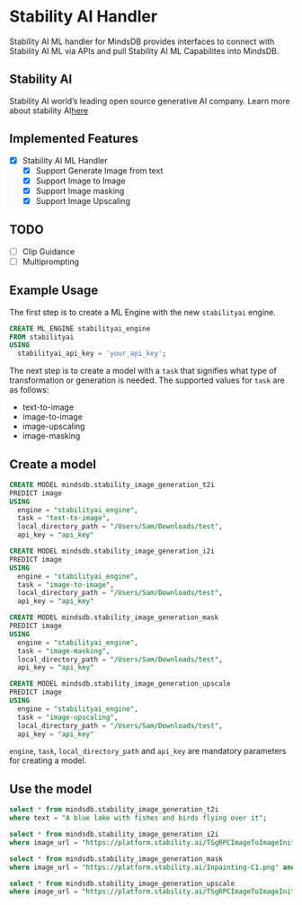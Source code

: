 # Stability AI Handler

Stability AI ML handler for MindsDB provides interfaces to connect with Stability AI ML via APIs and pull Stability AI ML Capabilites into MindsDB.

## Stability AI

Stability AI world’s leading open source generative AI company. Learn more about stability AI[here](https://stability.ai/about)

## Implemented Features

- [x] Stability AI ML Handler
  - [x] Support Generate Image from text
  - [x] Support Image to Image
  - [x] Support Image masking
  - [x] Support Image Upscaling

## TODO

- [ ] Clip Guidance
- [ ] Multiprompting

## Example Usage

The first step is to create a ML Engine with the new `stabilityai` engine.

~~~~sql
CREATE ML_ENGINE stabilityai_engine
FROM stabilityai
USING
  stabilityai_api_key = 'your_api_key';
~~~~


The next step is to create a model with a `task` that signifies what type of transformation or generation is needed. The supported values for `task` are as follows:

- text-to-image
- image-to-image
- image-upscaling
- image-masking


## Create a model

~~~~sql
CREATE MODEL mindsdb.stability_image_generation_t2i
PREDICT image
USING
  engine = "stabilityai_engine",
  task = "text-to-image",
  local_directory_path = "/Users/Sam/Downloads/test",
  api_key = "api_key"
~~~~

~~~~sql
CREATE MODEL mindsdb.stability_image_generation_i2i
PREDICT image
USING
  engine = "stabilityai_engine",
  task = "image-to-image",
  local_directory_path = "/Users/Sam/Downloads/test",
  api_key = "api_key"
~~~~

~~~~sql
CREATE MODEL mindsdb.stability_image_generation_mask
PREDICT image
USING
  engine = "stabilityai_engine",
  task = "image-masking",
  local_directory_path = "/Users/Sam/Downloads/test",
  api_key = "api_key"
~~~~

~~~~sql
CREATE MODEL mindsdb.stability_image_generation_upscale
PREDICT image
USING
  engine = "stabilityai_engine",
  task = "image-upscaling",
  local_directory_path = "/Users/Sam/Downloads/test",
  api_key = "api_key"
~~~~

`engine`, `task`, `local_directory_path` and `api_key` are mandatory parameters for creating a model.

## Use the model

~~~~sql
select * from mindsdb.stability_image_generation_t2i
where text = "A blue lake with fishes and birds flying over it";
~~~~

~~~~sql
select * from mindsdb.stability_image_generation_i2i
where image_url = "https://platform.stability.ai/TSgRPCImageToImageInit.png" and text = "crayon drawing of rocket ship launching from forest";
~~~~

~~~~sql
select * from mindsdb.stability_image_generation_mask
where image_url = "https://platform.stability.ai/Inpainting-C1.png" and mask_image_url = "https://platform.stability.ai/Inpainting-C2.png"
~~~~

~~~~sql
select * from mindsdb.stability_image_generation_upscale
where image_url = "https://platform.stability.ai/TSgRPCImageToImageInit.png" and height = 1500;
~~~~
